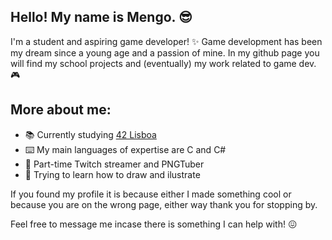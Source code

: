 ## Hello! My name is Mengo. 😎

I'm a student and aspiring game developer! ✨ 
Game development has been my dream since a young age and a passion of mine. In my github page you will find my school projects and (eventually) my work related to game dev. 🎮

## More about me:

- 📚 Currently studying [42 Lisboa](https://www.42lisboa.com/)
- ⌨️ My main languages of expertise are C and C#
- 🎥 Part-time Twitch streamer and PNGTuber
- 🎨 Trying to learn how to draw and ilustrate

If you found my profile it is because either I made something cool or because you are on the wrong page, either way thank you for stopping by.

Feel free to message me incase there is something I can help with! 😖